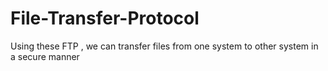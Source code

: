 # File-Transfer-Protocol
Using these FTP , we can transfer files from one system to other system in a secure manner
